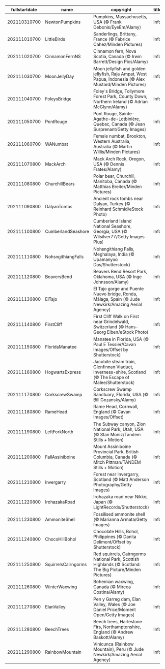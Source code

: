 |fullstartdate|name|copyright|title|image|
|--|--|--|--|--|
202110310700|NewtonPumpkins|Pumpkins, Massachusetts, USA (© Frank Debonis/EyeEm/Alamy)|Info|![](/en-AU/2021/11/202110310700NewtonPumpkins.jpg)|
202111010700|LittleBirds|Sanderlings, Brittany, France (© Fabrice Cahez/Minden Pictures)|Info|![](/en-AU/2021/11/202111010700LittleBirds.jpg)|
202111020700|CinnamonFernNS|Cinnamon fern, Nova Scotia, Canada (© Irwin Barrett/Design Pics/Alamy)|Info|![](/en-AU/2021/11/202111020700CinnamonFernNS.jpg)|
202111030700|MoonJellyDay|Moon jellyfish and golden jellyfish, Raja Ampat, West Papua, Indonesia (© Alex Mustard/Minden Pictures)|Info|![](/en-AU/2021/11/202111030700MoonJellyDay.jpg)|
202111040700|FoleysBridge|Foley's Bridge, Tollymore Forest Park, County Down, Northern Ireland (© Adrian McGlynn/Alamy)|Info|![](/en-AU/2021/11/202111040700FoleysBridge.jpg)|
202111050700|PontRouge|Pont Rouge, Sainte-Agathe-de-Lotbinière, Quebec, Canada (© Jean Surprenant/Getty Images)|Info|![](/en-AU/2021/11/202111050700PontRouge.jpg)|
202111060700|WANumbat|Female numbat, Brookton, Western Australia, Australia (© Martin Willis/Minden Pictures)|Info|![](/en-AU/2021/11/202111060700WANumbat.jpg)|
202111070800|MackArch|Mack Arch Rock, Oregon, USA (© Dennis Frates/Alamy)|Info|![](/en-AU/2021/11/202111070800MackArch.jpg)|
202111080800|ChurchillBears|Polar bear, Churchill, Manitoba, Canada (© Matthias Breiter/Minden Pictures)|Info|![](/en-AU/2021/11/202111080800ChurchillBears.jpg)|
202111090800|DalyanTombs|Ancient rock tombs near Dalyan, Turkey (© Reinhard Schmid/eStock Photo)|Info|![](/en-AU/2021/11/202111090800DalyanTombs.jpg)|
202111100800|CumberlandSeashore|Cumberland Island National Seashore, Georgia, USA (© Wilsilver77/Getty Images Plus)|Info|![](/en-AU/2021/11/202111100800CumberlandSeashore.jpg)|
202111110800|NohsngithiangFalls|Nohsngithiang Falls, Meghalaya, India (© Upamanyoo Das/Shutterstock)|Info|![](/en-AU/2021/11/202111110800NohsngithiangFalls.jpg)|
202111120800|BeaversBend|Beavers Bend Resort Park, Oklahoma, USA (© Inge Johnsson/Alamy)|Info|![](/en-AU/2021/11/202111120800BeaversBend.jpg)|
202111130800|ElTajo|El Tajo gorge and Puente Nuevo bridge, Ronda, Málaga, Spain (© Jude Newkirk/Amazing Aerial Agency)|Info|![](/en-AU/2021/11/202111130800ElTajo.jpg)|
202111140800|FirstCliff|First Cliff Walk on First near Grindelwald, Switzerland (© Hans-Georg Eiben/eStock Photo)|Info|![](/en-AU/2021/11/202111140800FirstCliff.jpg)|
202111150800|FloridaManatee|Manatee in Florida, USA (© Paul E Tessier/Cavan Images/Offset by Shutterstock)|Info|![](/en-AU/2021/11/202111150800FloridaManatee.jpg)|
202111160800|HogwartsExpress|Jacobite steam train, Glenfinnan Viaduct, Inverness-shire, Scotland (© The Escape of Malee/Shutterstock)|Info|![](/en-AU/2021/11/202111160800HogwartsExpress.jpg)|
202111170800|CorkscrewSwamp|Corkscrew Swamp Sanctuary, Florida, USA (© Bill Gozansky/Alamy)|Info|![](/en-AU/2021/11/202111170800CorkscrewSwamp.jpg)|
202111180800|RameHead|Rame Head, Cornwall, England (© Cavan Images/Offset)|Info|![](/en-AU/2021/11/202111180800RameHead.jpg)|
202111190800|LeftForkNorth|The Subway canyon, Zion National Park, Utah, USA (© Stan Moniz/Tandem Stills + Motion)|Info|![](/en-AU/2021/11/202111190800LeftForkNorth.jpg)|
202111200800|FallAssiniboine|Mount Assiniboine Provincial Park, British Columbia, Canada (© Mitch Pittman/TANDEM Stills + Motion)|Info|![](/en-AU/2021/11/202111200800FallAssiniboine.jpg)|
202111210800|Invergarry|Forest near Invergarry, Scotland (© Matt Anderson Photography/Getty Images)|Info|![](/en-AU/2021/11/202111210800Invergarry.jpg)|
202111220800|IrohazakaRoad|Irohazaka road near Nikkō, Japan (© LightRecords/Shutterstock)|Info|![](/en-AU/2021/11/202111220800IrohazakaRoad.jpg)|
202111230800|AmmoniteShell|Fossilised ammonite shell (© Marianna Armata/Getty Images)|Info|![](/en-AU/2021/11/202111230800AmmoniteShell.jpg)|
202111240800|ChocoHillBohol|Chocolate Hills, Bohol, Philippines (© Danita Delimont/Offset by Shutterstock)|Info|![](/en-AU/2021/11/202111240800ChocoHillBohol.jpg)|
202111250800|SquirrelsCairngorms|Red squirrels, Cairngorms National Park, Scottish Highlands (© Scotland: The Big Picture/Minden Pictures)|Info|![](/en-AU/2021/11/202111250800SquirrelsCairngorms.jpg)|
202111260800|WinterWaxwing|Bohemian waxwing, Canada (© Mircea Costina/Alamy)|Info|![](/en-AU/2021/11/202111260800WinterWaxwing.jpg)|
202111270800|ElanValley|Pen y Garreg dam, Elan Valley, Wales (© Joe Daniel Price/Moment Open/Getty Images)|Info|![](/en-AU/2021/11/202111270800ElanValley.jpg)|
202111280800|BeechTrees|Beech trees, Harlestone Firs, Northamptonshire, England (© Andrew Baskott/Alamy)|Info|![](/en-AU/2021/11/202111280800BeechTrees.jpg)|
202111290800|RainbowMountain|Vinicunca (Rainbow Mountain), Peru (© Jude Newkirk/Amazing Aerial Agency)|Info|![](/en-AU/2021/11/202111290800RainbowMountain.jpg)|
